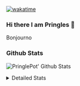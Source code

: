 [![wakatime](https://wakatime.com/badge/user/abd317df-612e-44b4-8787-15db7b574b2f.svg)](https://wakatime.com/@abd317df-612e-44b4-8787-15db7b574b2f)
### Hi there I am Pringles 👋

Bonjourno

### Github Stats
![PringlePot' Github Stats](https://github-readme-stats.vercel.app/api?username=PringlePot&show_icons=true&theme=dark&count_private=true)

<details>
  <summary>Detailed Stats</summary>
    
<!--START_SECTION:waka-->
![Code Time](http://img.shields.io/badge/Code%20Time-382%20hrs%2011%20mins-blue)

![Profile Views](http://img.shields.io/badge/Profile%20Views-3-blue)

![Lines of code](https://img.shields.io/badge/From%20Hello%20World%20I%27ve%20Written-110%20Thousand%20lines%20of%20code-blue)

**🐱 My GitHub Data** 

> 🏆 26 Contributions in the Year 2022
 > 
> 📦 90.5 kB Used in GitHub's Storage 
 > 
> 💼 Opted to Hire
 > 
> 📜 9 Public Repositories 
 > 
> 🔑 11 Private Repositories  
 > 
**I'm an Early 🐤** 

```text
🌞 Morning    121 commits    ████░░░░░░░░░░░░░░░░░░░░░   18.25% 
🌆 Daytime    271 commits    ██████████░░░░░░░░░░░░░░░   40.87% 
🌃 Evening    271 commits    ██████████░░░░░░░░░░░░░░░   40.87% 
🌙 Night      0 commits      ░░░░░░░░░░░░░░░░░░░░░░░░░   0.0%

```
📅 **I'm Most Productive on Sunday** 

```text
Monday       130 commits    █████░░░░░░░░░░░░░░░░░░░░   19.61% 
Tuesday      56 commits     ██░░░░░░░░░░░░░░░░░░░░░░░   8.45% 
Wednesday    69 commits     ██░░░░░░░░░░░░░░░░░░░░░░░   10.41% 
Thursday     94 commits     ███░░░░░░░░░░░░░░░░░░░░░░   14.18% 
Friday       45 commits     █░░░░░░░░░░░░░░░░░░░░░░░░   6.79% 
Saturday     121 commits    ████░░░░░░░░░░░░░░░░░░░░░   18.25% 
Sunday       148 commits    █████░░░░░░░░░░░░░░░░░░░░   22.32%

```


📊 **This Week I Spent My Time On** 

```text
⌚︎ Time Zone: Europe/Amsterdam

💬 Programming Languages: 
TypeScript               6 hrs 57 mins       ████████████████░░░░░░░░░   66.13% 
Go                       1 hr 31 mins        ███░░░░░░░░░░░░░░░░░░░░░░   14.42% 
CSS                      54 mins             ██░░░░░░░░░░░░░░░░░░░░░░░   8.65% 
Docker                   16 mins             ░░░░░░░░░░░░░░░░░░░░░░░░░   2.55% 
HTML                     15 mins             ░░░░░░░░░░░░░░░░░░░░░░░░░   2.52%

🔥 Editors: 
WebStorm                 8 hrs 1 min         ███████████████████░░░░░░   76.38% 
GoLand                   2 hrs 7 mins        █████░░░░░░░░░░░░░░░░░░░░   20.22% 
Sublime Text             21 mins             ░░░░░░░░░░░░░░░░░░░░░░░░░   3.4%

🐱‍💻 Projects: 
Frontend                 8 hrs 22 mins       ████████████████████░░░░░   79.58% 
Backend                  54 mins             ██░░░░░░░░░░░░░░░░░░░░░░░   8.69% 
MCsniperGO               52 mins             ██░░░░░░░░░░░░░░░░░░░░░░░   8.33% 
Unknown Project          21 mins             ░░░░░░░░░░░░░░░░░░░░░░░░░   3.4%

💻 Operating System: 
Windows                  10 hrs 9 mins       ████████████████████████░   96.6% 
Mac                      21 mins             ░░░░░░░░░░░░░░░░░░░░░░░░░   3.4%

```

**I Mostly Code in Java** 

```text
Java                     7 repos             ███████████░░░░░░░░░░░░░░   43.75% 
JavaScript               2 repos             ███░░░░░░░░░░░░░░░░░░░░░░   12.5% 
TypeScript               2 repos             ███░░░░░░░░░░░░░░░░░░░░░░   12.5% 
Python                   1 repo              █░░░░░░░░░░░░░░░░░░░░░░░░   6.25% 
Kotlin                   1 repo              █░░░░░░░░░░░░░░░░░░░░░░░░   6.25%

```


**Timeline**

![Chart not found](https://raw.githubusercontent.com/PringlePot/PringlePot/main/charts/bar_graph.png) 


 Last Updated on 01/02/2022 00:41:25 UTC
<!--END_SECTION:waka-->

</details>
